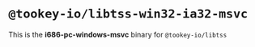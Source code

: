 # `@tookey-io/libtss-win32-ia32-msvc`

This is the **i686-pc-windows-msvc** binary for `@tookey-io/libtss`
